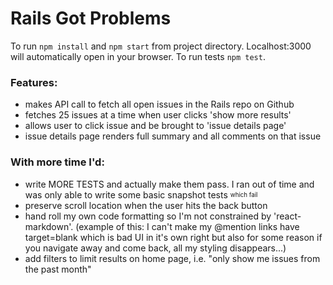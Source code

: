 # Rails Got Problems

To run `npm install` and `npm start` from project directory. Localhost:3000 will
automatically open in your browser. To run tests `npm test`.

### Features:

* makes API call to fetch all open issues in the Rails repo on Github
* fetches 25 issues at a time when user clicks 'show more results'
* allows user to click issue and be brought to 'issue details page'
* issue details page renders full summary and all comments on that issue

### With more time I'd:

* write MORE TESTS and actually make them pass. I ran out of time and was only able to write some basic snapshot tests <sub><sup>which fail</sup></sub>
* preserve scroll location when the user hits the back button
* hand roll my own code formatting so I'm not constrained by 'react-markdown'. (example of this: I can't make my @mention links have target=blank which is bad UI in it's own right but also for some reason if you navigate away and come back, all my styling disappears...)
* add filters to limit results on home page, i.e. "only show me issues from the past month"
